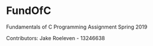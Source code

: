 # FundOfC
Fundamentals of C Programming Assignment Spring 2019

Contributors:
Jake Roeleven - 13246638
